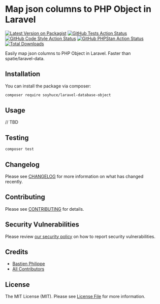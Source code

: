 # Map json columns to PHP Object in Laravel

[![Latest Version on Packagist](https://img.shields.io/packagist/v/soyhuce/laravel-database-object.svg?style=flat-square)](https://packagist.org/packages/soyhuce/laravel-database-object)
[![GitHub Tests Action Status](https://img.shields.io/github/actions/workflow/status/soyhuce/laravel-database-object/run-tests.yml?branch=main&label=tests&style=flat-square)](https://github.com/soyhuce/laravel-database-object/actions?query=workflow%3Arun-tests+branch%3Amain)
[![GitHub Code Style Action Status](https://img.shields.io/github/actions/workflow/status/soyhuce/laravel-database-object/fix-php-code-style-issues.yml?branch=main&label=code%20style&style=flat-square)](https://github.com/soyhuce/laravel-database-object/actions?query=workflow%3A"Fix+PHP+code+style+issues"+branch%3Amain)
[![GitHub PHPStan Action Status](https://img.shields.io/github/actions/workflow/status/soyhuce/laravel-database-object/phpstan.yml?branch=main&label=phpstan)](https://github.com/soyhuce/laravel-database-object/actions?query=workflow%3APHPStan+branch%3Amain)
[![Total Downloads](https://img.shields.io/packagist/dt/soyhuce/laravel-database-object.svg?style=flat-square)](https://packagist.org/packages/soyhuce/laravel-database-object)

Easily map json columns to PHP Object in Laravel. Faster than spatie/laravel-data.

## Installation

You can install the package via composer:

```bash
composer require soyhuce/laravel-database-object
```

## Usage

// TBD

## Testing

```bash
composer test
```

## Changelog

Please see [CHANGELOG](CHANGELOG.md) for more information on what has changed recently.

## Contributing

Please see [CONTRIBUTING](.github/CONTRIBUTING.md) for details.

## Security Vulnerabilities

Please review [our security policy](../../security/policy) on how to report security vulnerabilities.

## Credits

- [Bastien Philippe](https://github.com/bastien-phi)
- [All Contributors](../../contributors)

## License

The MIT License (MIT). Please see [License File](LICENSE.md) for more information.
